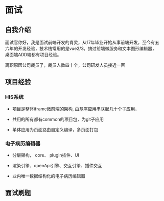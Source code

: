 # 面试

## 自我介绍

面试官你好，我是面试前端开发的肖灵，从17年毕业开始从事前端开发，至今有五六年的开发经验，技术栈常用的是vue2/3，搞过前端微服务和文本图形编辑器，桌面端ADD端都有项目经验。

离职原因公司裁员了，裁员人数四十个，公司研发人员接近一百

## 项目经验

### HIS系统

- 项目是整体iframe微前端的架构, 由基座应用串联起几十个子应用，

- 共用的所有都有common的项目包，为git子应用

- 单体应用为页面路由自定义编译，多页面打包

### 电子病历编辑器

- 分层架构， core、 plugin插件、UI

- 渲染引擎、openApi引擎、交互引擎、插件交互

- 业内唯一数据结构化的电子病历编辑器

## 面试刷题
